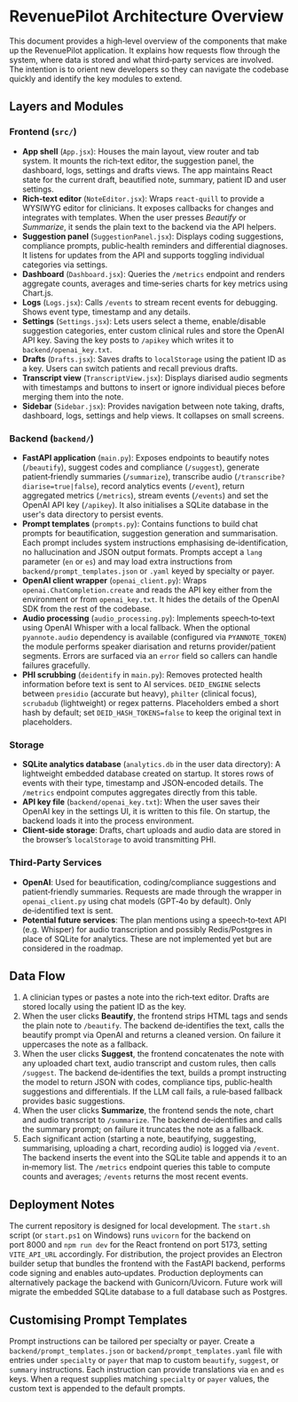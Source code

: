 # RevenuePilot Architecture Overview

This document provides a high‑level overview of the components that make up the RevenuePilot application.  It explains how requests flow through the system, where data is stored and what third‑party services are involved.  The intention is to orient new developers so they can navigate the codebase quickly and identify the key modules to extend.

## Layers and Modules

### Frontend (`src/`)

- **App shell** (`App.jsx`): Houses the main layout, view router and tab system.  It mounts the rich‑text editor, the suggestion panel, the dashboard, logs, settings and drafts views.  The app maintains React state for the current draft, beautified note, summary, patient ID and user settings.
- **Rich‑text editor** (`NoteEditor.jsx`): Wraps `react‑quill` to provide a WYSIWYG editor for clinicians.  It exposes callbacks for changes and integrates with templates.  When the user presses _Beautify_ or _Summarize_, it sends the plain text to the backend via the API helpers.
- **Suggestion panel** (`SuggestionPanel.jsx`): Displays coding suggestions, compliance prompts, public‑health reminders and differential diagnoses.  It listens for updates from the API and supports toggling individual categories via settings.
- **Dashboard** (`Dashboard.jsx`): Queries the `/metrics` endpoint and renders aggregate counts, averages and time‑series charts for key metrics using Chart.js.
- **Logs** (`Logs.jsx`): Calls `/events` to stream recent events for debugging.  Shows event type, timestamp and any details.
- **Settings** (`Settings.jsx`): Lets users select a theme, enable/disable suggestion categories, enter custom clinical rules and store the OpenAI API key.  Saving the key posts to `/apikey` which writes it to `backend/openai_key.txt`.
- **Drafts** (`Drafts.jsx`): Saves drafts to `localStorage` using the patient ID as a key.  Users can switch patients and recall previous drafts.
- **Transcript view** (`TranscriptView.jsx`): Displays diarised audio segments with timestamps and buttons to insert or ignore individual pieces before merging them into the note.
- **Sidebar** (`Sidebar.jsx`): Provides navigation between note taking, drafts, dashboard, logs, settings and help views.  It collapses on small screens.

### Backend (`backend/`)

- **FastAPI application** (`main.py`): Exposes endpoints to beautify notes (`/beautify`), suggest codes and compliance (`/suggest`), generate patient‑friendly summaries (`/summarize`), transcribe audio (`/transcribe?diarise=true|false`), record analytics events (`/event`), return aggregated metrics (`/metrics`), stream events (`/events`) and set the OpenAI API key (`/apikey`).  It also initialises a SQLite database in the user's data directory to persist events.
- **Prompt templates** (`prompts.py`): Contains functions to build chat prompts for beautification, suggestion generation and summarisation.  Each prompt includes system instructions emphasising de‑identification, no hallucination and JSON output formats.  Prompts accept a `lang` parameter (`en` or `es`) and may load extra instructions from `backend/prompt_templates.json` or `.yaml` keyed by specialty or payer.
- **OpenAI client wrapper** (`openai_client.py`): Wraps `openai.ChatCompletion.create` and reads the API key either from the environment or from `openai_key.txt`.  It hides the details of the OpenAI SDK from the rest of the codebase.
- **Audio processing** (`audio_processing.py`): Implements speech‑to‑text using OpenAI Whisper with a local fallback.  When the optional `pyannote.audio` dependency is available (configured via `PYANNOTE_TOKEN`) the module performs speaker diarisation and returns provider/patient segments.  Errors are surfaced via an `error` field so callers can handle failures gracefully.
- **PHI scrubbing** (`deidentify` in `main.py`): Removes protected health information
  before text is sent to AI services.  `DEID_ENGINE` selects between `presidio`
  (accurate but heavy), `philter` (clinical focus), `scrubadub` (lightweight) or
  regex patterns.  Placeholders embed a short hash by default; set
  `DEID_HASH_TOKENS=false` to keep the original text in placeholders.

### Storage

- **SQLite analytics database** (`analytics.db` in the user data directory): A lightweight embedded database created on startup.  It stores rows of events with their type, timestamp and JSON‑encoded details.  The `/metrics` endpoint computes aggregates directly from this table.
- **API key file** (`backend/openai_key.txt`): When the user saves their OpenAI key in the settings UI, it is written to this file.  On startup, the backend loads it into the process environment.
- **Client‑side storage**: Drafts, chart uploads and audio data are stored in the browser’s `localStorage` to avoid transmitting PHI.

### Third‑Party Services

- **OpenAI**: Used for beautification, coding/compliance suggestions and patient‑friendly summaries.  Requests are made through the wrapper in `openai_client.py` using chat models (GPT‑4o by default).  Only de‑identified text is sent.
- **Potential future services**: The plan mentions using a speech‑to‑text API (e.g. Whisper) for audio transcription and possibly Redis/Postgres in place of SQLite for analytics.  These are not implemented yet but are considered in the roadmap.

## Data Flow

1. A clinician types or pastes a note into the rich‑text editor.  Drafts are stored locally using the patient ID as the key.
2. When the user clicks **Beautify**, the frontend strips HTML tags and sends the plain note to `/beautify`.  The backend de‑identifies the text, calls the beautify prompt via OpenAI and returns a cleaned version.  On failure it uppercases the note as a fallback.
3. When the user clicks **Suggest**, the frontend concatenates the note with any uploaded chart text, audio transcript and custom rules, then calls `/suggest`.  The backend de‑identifies the text, builds a prompt instructing the model to return JSON with codes, compliance tips, public‑health suggestions and differentials.  If the LLM call fails, a rule‑based fallback provides basic suggestions.
4. When the user clicks **Summarize**, the frontend sends the note, chart and audio transcript to `/summarize`.  The backend de‑identifies and calls the summary prompt; on failure it truncates the note as a fallback.
5. Each significant action (starting a note, beautifying, suggesting, summarising, uploading a chart, recording audio) is logged via `/event`.  The backend inserts the event into the SQLite table and appends it to an in‑memory list.  The `/metrics` endpoint queries this table to compute counts and averages; `/events` returns the most recent events.

## Deployment Notes

The current repository is designed for local development.  The `start.sh` script (or `start.ps1` on Windows) runs `uvicorn` for the backend on port 8000 and `npm run dev` for the React frontend on port 5173, setting `VITE_API_URL` accordingly.  For distribution, the project provides an Electron builder setup that bundles the frontend with the FastAPI backend, performs code signing and enables auto‑updates.  Production deployments can alternatively package the backend with Gunicorn/Uvicorn.  Future work will migrate the embedded SQLite database to a full database such as Postgres.

## Customising Prompt Templates

Prompt instructions can be tailored per specialty or payer.  Create a `backend/prompt_templates.json` or `backend/prompt_templates.yaml` file with entries under `specialty` or `payer` that map to custom `beautify`, `suggest`, or `summary` instructions.  Each instruction can provide translations via `en` and `es` keys.  When a request supplies matching `specialty` or `payer` values, the custom text is appended to the default prompts.
